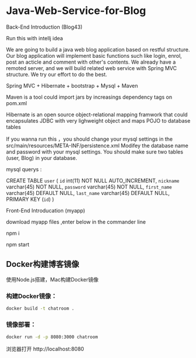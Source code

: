 # Java-Web-Service-for-Blog
Back-End Introduction (Blog43)

Run this with intellj idea 

We are going to build a java web blog application based on restful structure. Our blog application will implement basic functions such like login, enrol, post an acticle and comment with other's contents. We already have a remoted server, and we will build related web service with Spring MVC structure. We try our effort to do the best.


Spring MVC + Hibernate + bootstrap + Mysql + Maven 

 Maven is a tool could import jars by increasings dependency tags on pom.xml
 
 Hibernate is an open source object-relational mapping framwork that could encapsulates JDBC with very lighweight
 object and maps POJO to database tables
 
 If you wanna run this ，you should change your mysql settings in the  src/main/resources/META-INF/persistence.xml
 Modifey the database name and password with your mysql settings.
 You should make sure two tables (user, Blog) in your database.
 
 mysql querys :
 
 CREATE TABLE `user` (
  `id` int(11) NOT NULL AUTO_INCREMENT,
  `nickname` varchar(45) NOT NULL,
  `password` varchar(45) NOT NULL,
  `first_name` varchar(45) DEFAULT NULL,
  `last_name` varchar(45) DEFAULT NULL,
  PRIMARY KEY (`id`)
) 


 
 
 Front-End Introducation (myapp)
 
 download myapp files ,enter below in the commander line 
 
 npm i
 
 npm start 
 
 ## Docker构建博客镜像

使用Node.js搭建，Mac构建Docker镜像

### 构建Docker镜像：

```sh
docker build -t chatroom .
```

### 镜像部署：

```sh
docker run -d -p 8080:3000 chatroom
```

浏览器打开 http://localhost:8080

 

